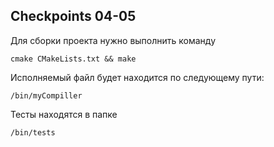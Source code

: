 Checkpoints 04-05
----

Для сборки проекта нужно выполнить команду

`cmake CMakeLists.txt && make`

Исполняемый файл будет находится по следующему пути:

`/bin/myCompiller`

Тесты находятся в папке 

`/bin/tests`
